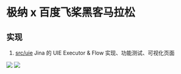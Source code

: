# 极纳 x 百度飞桨黑客马拉松

## 实现

1. [src/uie](./src/uie/) Jina 的 UIE Executor & Flow 实现、功能测试、可视化页面

![](https://user-images.githubusercontent.com/53158137/221882155-05a23b18-2007-4321-a0bb-961eebe7439b.png)
![](https://user-images.githubusercontent.com/53158137/221882528-14070e16-4829-4552-ad7e-88fe78ea1e23.png)

